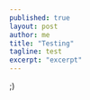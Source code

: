 ```yaml
---
published: true
layout: post
author: me
title: "Testing"
tagline: test
excerpt: "excerpt"
---
```


;)
